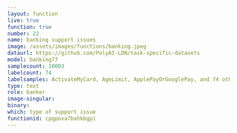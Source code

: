 ```yaml
---
layout: function
live: true
function: true
number: 22
name: banking support issues
image: /assets/images/functions/banking.jpeg
dataurl: https://github.com/PolyAI-LDN/task-specific-datasets
model: banking77
samplecount: 10003
labelcount: 74
labelsamples: ActivateMyCard, AgeLimit, ApplePayOrGooglePay, and 74 other labels
type: text
role: banker
image-singular:
binary: 
which: type of support issue
functionid: cpgpoxa7bahkbgpi
---
```


